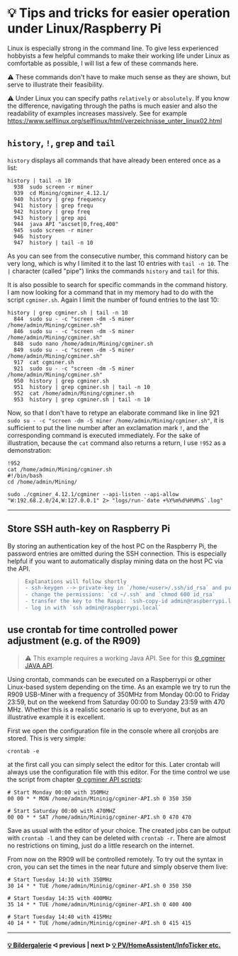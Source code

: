 # 💡 Tips and tricks for easier operation under Linux/Raspberry Pi

Linux is especially strong in the command line. To give less experienced hobbyists a few helpful commands to make their working life under Linux as comfortable as possible, I will list a few of these commands here.

⚠️ These commands don't have to make much sense as they are shown, but serve to illustrate their feasibility.

⚠️ Under Linux you can specify paths `relatively` or `absolutely`. If you know the difference, navigating through the paths is much easier and also the readability of examples increases massively. See for example https://www.selflinux.org/selflinux/html/verzeichnisse_unter_linux02.html

## `history`, `!`, `grep` and `tail`

`history` displays all commands that have already been entered once as a list:

```console
history | tail -n 10
  938  sudo screen -r miner
  939  cd Mining/cgminer_4.12.1/
  940  history | grep frequency
  941  history | grep frequ
  942  history | grep freq
  943  history | grep api
  944  java API "ascset|0,freq,400"
  945  sudo screen -r miner
  946  history
  947  history | tail -n 10
```

As you can see from the consecutive number, this command history can be very long, which is why I limited it to the last 10 entries with `tail -n 10`. The `|` character (called "pipe") links the commands `history` and `tail` for this.

It is also possible to search for specific commands in the command history. I am now looking for a command that in my memory had to do with the script `cgminer.sh`. Again I limit the number of found entries to the last 10:

```console
history | grep cgminer.sh | tail -n 10
  844  sudo su - -c "screen -dm -S miner /home/admin/Mining/cgminer.sh"
  846  sudo su - -c "screen -dm -S miner /home/admin/Mining/cgminer.sh"
  848  sudo nano /home/admin/Mining/cgminer.sh
  849  sudo su - -c "screen -dm -S miner /home/admin/Mining/cgminer.sh"
  917  cat cgminer.sh
  921  sudo su - -c "screen -dm -S miner /home/admin/Mining/cgminer.sh"
  950  history | grep cgminer.sh
  951  history | grep cgminer.sh | tail -n 10
  952  cat /home/admin/Mining/cgminer.sh
  953  history | grep cgminer.sh | tail -n 10
```

Now, so that I don't have to retype an elaborate command like in line 921 `sudo su - -c "screen -dm -S miner /home/admin/Mining/cgminer.sh"`, it is sufficient to put the line number after an exclamation mark `!`, and the corresponding command is executed immediately. For the sake of illustration, because the `cat` command also returns a return, I use `!952` as a demonstration:

```console
!952
cat /home/admin/Mining/cgminer.sh
#!/bin/bash
cd /home/admin/Mining/

sudo ./cgminer_4.12.1/cgminer --api-listen --api-allow "W:192.68.2.0/24,W:127.0.0.1" 2> "logs/run-`date +%Y%m%d%H%M%S`.log"
```

---

## Store SSH auth-key on Raspberry Pi

By storing an authentication key of the host PC on the Raspberry Pi, the password entries are omitted during the SSH connection. This is especially helpful if you want to automatically display mining data on the host PC via the API.

> ```diff
> Explanations will follow shortly
> - ssh-keygen --> private-key in `/home/<user>/.ssh/id_rsa` and public-key in `/home/user/.ssh/id_rsa.pub`
> - change the permissions: `cd ~/.ssh` and `chmod 600 id_rsa`
> - transfer the key to the Raspi: `ssh-copy-id admin@raspberrypi.local`
> - log in with `ssh admin@raspberrypi.local`
> ```

## use crontab for time controlled power adjustment (e.g. of the R909)

> :warning: This example requires a working Java API. See for this [⚙️ cgminer JAVA API](/cgminer_JAVA_API.md).

Using crontab, commands can be executed on a Raspberrypi or other Linux-based system depending on the time. As an example we try to run the R909 USB-Miner with a frequency of 350MHz from Monday 00:00 to Friday 23:59, but on the weekend from Saturday 00:00 to Sunday 23:59 with 470 MHz. Whether this is a realistic scenario is up to everyone, but as an illustrative example it is excellent.

First we open the configuration file in the console where all cronjobs are stored. This is very simple:

```console
crontab -e
```

at the first call you can simply select the editor for this. Later crontab will always use the configuration file with this editor. For the time control we use the script from chapter [⚙️ cgminer API scripts](/cgminer_JAVA_API_Scripts.md):

```console
# Start Monday 00:00 with 350MHz
00 00 * * MON /home/admin/Mininig/cgminer-API.sh 0 350 350

# Start Saturday 00:00 with 470MHZ
00 00 * * SAT /home/admin/Mininig/cgminer-API.sh 0 470 470
```

Save as usual with the editor of your choice. The created jobs can be output with `crontab -l` and they can be deleted with `crontab -r`. There are almost no restrictions on timing, just do a little research on the internet.

From now on the R909 will be controlled remotely. To try out the syntax in cron, you can set the times in the near future and simply observe them live:

```console
# Start Tuesday 14:30 with 350MHz
30 14 * * TUE /home/admin/Mininig/cgminer-API.sh 0 350 350

# Start Tuesday 14:35 with 400MHz
35 14 * * TUE /home/admin/Mininig/cgminer-API.sh 0 400 400

# Start Tuesday 14:40 with 415MHz
40 14 * * TUE /home/admin/Mininig/cgminer-API.sh 0 415 415
```

---

#### [💡 Bildergalerie](Galerie.md)  ᐊ  previous | next  ᐅ  [💡 PV/HomeAssistent/InfoTicker etc.](additional-links.md)
